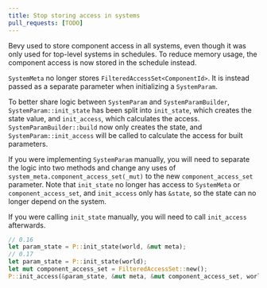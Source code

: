 ```yaml
---
title: Stop storing access in systems
pull_requests: [TODO]
---
```


Bevy used to store component access in all systems,
even though it was only used for top-level systems in schedules.
To reduce memory usage, the component access is now stored in the schedule instead.

`SystemMeta` no longer stores `FilteredAccessSet<ComponentId>`.
It is instead passed as a separate parameter when initializing a `SystemParam`.

To better share logic between `SystemParam` and `SystemParamBuilder`,
`SystemParam::init_state` has been split into `init_state`, which creates the state value, and `init_access`, which calculates the access.
`SystemParamBuilder::build` now only creates the state, and `SystemParam::init_access` will be called to calculate the access for built parameters.

If you were implementing `SystemParam` manually, you will need to separate the logic into two methods
and change any uses of `system_meta.component_access_set(_mut)` to the new `component_access_set` parameter.
Note that `init_state` no longer has access to `SystemMeta` or `component_access_set`, and `init_access` only has `&state`, so the state can no longer depend on the system.

If you were calling `init_state` manually, you will need to call `init_access` afterwards.

```rust
// 0.16
let param_state = P::init_state(world, &mut meta);
// 0.17
let param_state = P::init_state(world);
let mut component_access_set = FilteredAccessSet::new();
P::init_access(&param_state, &mut meta, &mut component_access_set, world);
```
